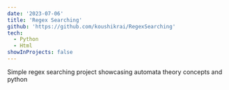 ```yaml
---
date: '2023-07-06'
title: 'Regex Searching'
github: 'https://github.com/koushikrai/RegexSearching'
tech:
  - Python
  - Html
showInProjects: false
---
```


Simple regex searching project showcasing automata theory concepts and python
